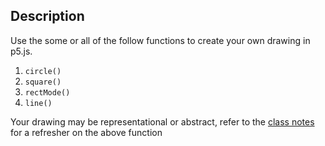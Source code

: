 ## Description 

Use the some or all of the follow functions to create your own drawing in p5.js.

1. `circle()`
2. `square()`
3. `rectMode()`
4. `line()`

Your drawing may be representational or abstract, refer to the [class notes](/01_p5) for a refresher on the above function
